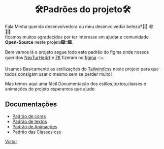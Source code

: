 #
<h1 align="center"> 🛠Padrões do projeto🛠 </h1>

Fala Minha querida desenvolvedora ou meu desenvolvedor beleza?👩‍💻 😎 🧑‍💻<br> ficamos muitos agradecidos por ter interesse em ajudar a comunidade **Open-Source** neste projeto🎆🤓🎆.

Bem vamos lá o projeto segue todo este padrão do figma onde nossos queridos [NexTurHe4rt](https://twitter.com/NexturHe4rt) e  [7K](https://twitter.com/setekpro) fizeram no [figma](https://www.figma.com/file/49ZMlS0hGlkOLssyboLg0P/He4rt-Devs?node-id=0%3A1) 👈. <br>

Usamos Basicamente as estilizações do [Tailwindcss](https://tailwindcss.com/) neste projeto para que todos consigam usar o mesmo sem se perder muito! <br>

Mas temos aqui uma fácil Documentação dos estilos,textos,classes e animações do projeto esperamos que ajude:

## Documentações
 * [Padrão de cores](./Cores.md) 
 * [Padrão de textos](./Textos.md)
 * [Padrão de Animações](./Animacoes.md)
 * [Padrão das Classes css](./Classes-css.md)

[Voltar](/readme.md)